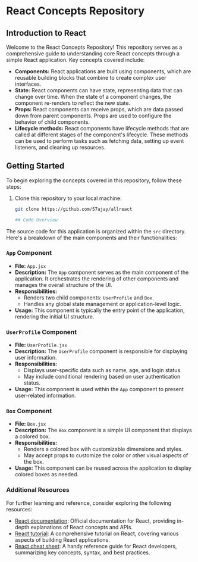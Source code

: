 # React Concepts Repository

## Introduction to React

Welcome to the React Concepts Repository! This repository serves as a comprehensive guide to understanding core React concepts through a simple React application. Key concepts covered include:

- **Components:** React applications are built using components, which are reusable building blocks that combine to create complex user interfaces.
- **State:** React components can have state, representing data that can change over time. When the state of a component changes, the component re-renders to reflect the new state.
- **Props:** React components can receive props, which are data passed down from parent components. Props are used to configure the behavior of child components.
- **Lifecycle methods:** React components have lifecycle methods that are called at different stages of the component's lifecycle. These methods can be used to perform tasks such as fetching data, setting up event listeners, and cleaning up resources.

## Getting Started

To begin exploring the concepts covered in this repository, follow these steps:

1. Clone this repository to your local machine:

   ```bash
   git clone https://github.com/57ajay/allreact

   ## Code Overview

The source code for this application is organized within the `src` directory. Here's a breakdown of the main components and their functionalities:

### `App` Component

- **File:** `App.jsx`
- **Description:** The `App` component serves as the main component of the application. It orchestrates the rendering of other components and manages the overall structure of the UI.
- **Responsibilities:**
  - Renders two child components: `UserProfile` and `Box`.
  - Handles any global state management or application-level logic.
- **Usage:** This component is typically the entry point of the application, rendering the initial UI structure.

### `UserProfile` Component

- **File:** `UserProfile.jsx`
- **Description:** The `UserProfile` component is responsible for displaying user information.
- **Responsibilities:**
  - Displays user-specific data such as name, age, and login status.
  - May include conditional rendering based on user authentication status.
- **Usage:** This component is used within the `App` component to present user-related information.

### `Box` Component

- **File:** `Box.jsx`
- **Description:** The `Box` component is a simple UI component that displays a colored box.
- **Responsibilities:**
  - Renders a colored box with customizable dimensions and styles.
  - May accept props to customize the color or other visual aspects of the box.
- **Usage:** This component can be reused across the application to display colored boxes as needed.

### Additional Resources

For further learning and reference, consider exploring the following resources:

- [React documentation](https://reactjs.org/): Official documentation for React, providing in-depth explanations of React concepts and APIs.
- [React tutorial](https://www.tutorialspoint.com/reactjs/): A comprehensive tutorial on React, covering various aspects of building React applications.
- [React cheat sheet](https://reactcheatsheet.com/): A handy reference guide for React developers, summarizing key concepts, syntax, and best practices.